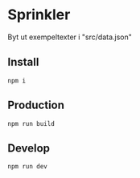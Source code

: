 # Sprinkler

Byt ut exempeltexter i "src/data.json"

## Install

```
npm i
```

## Production

```
npm run build
```

## Develop

```
npm run dev
```
